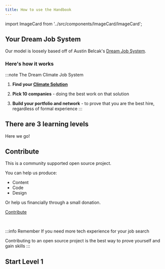 ```yaml
---
title: How to use the Handbook
---
```

import ImageCard from '../src/components/ImageCard/ImageCard';

## Your Dream Job System

Our model is loosely based off of Austin Belcak's [Dream Job System](https://cultivatedculture.com/djs-podcast/).

### Here's how it works

:::note The Dream Climate Job System
1. **Find your [Climate Solution](solutions)**

2. **Pick 10 companies** - doing the best work on that solution

3. **Build your portfolio and network** - to prove that you are the best hire, regardless of formal experience
:::

<!-- ### Desktop

- Use the left sidebar - to navigate pages
- Use the right sidebar - to navigate sections within a page

### Mobile

- Use the top left hamburger menu to navigate pages
- Use jump links within  -->

## There are 3 learning levels

Here we go!

<div style={{ display: 'flex', flexWrap: 'wrap'}}>
    <ImageCard
    title="Level 1"
    description="You're brand new. A basic overview of terms and common questions"
    imageUrl="/img/climate-tech-level-1-mario.jpg"
    linkUrl="level-1"
    />
<ImageCard
    title="Level 2"
    description="You're ready to hone in on your climate solution"
    imageUrl="/img/level-2-mario.jpg"
    linkUrl="level-2"
    />
    <ImageCard
    title="Level 3"
    description="You have a solution but need to stand out in your job search"
    imageUrl="/img/level-3-mario.jpg"
    linkUrl="level-3"
    />
</div>

## Contribute

This is a community supported open source project.

You can help us produce:

- Content
- Code
- Design

Or help us financially through a small donation.

<a href="contribute" class="doc-button">Contribute</a>

<br/>

:::info Remember
If you need more tech experience for your job search

Contributing to an open source project is the best way to prove yourself and gain skills
:::


## Start Level 1

<div style={{ display: 'flex', flexWrap: 'wrap'}}>
    <ImageCard
    title="Level 1"
    description="You're brand new. A basic overview of terms and common questions"
    imageUrl="/img/climate-tech-level-1-mario.jpg"
    linkUrl="level-1"
    />

</div>